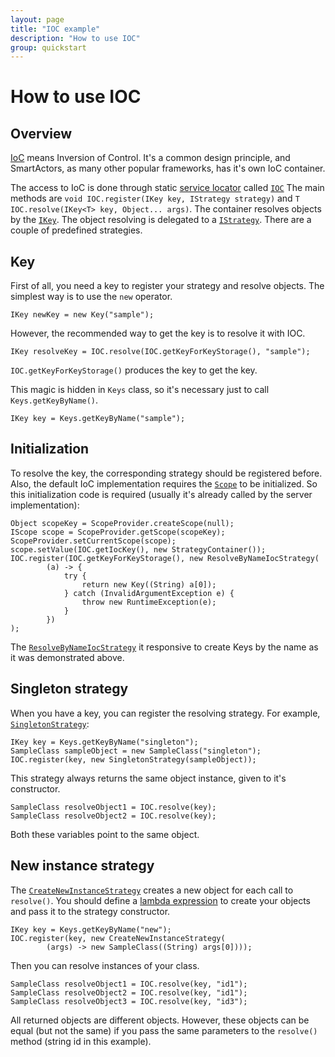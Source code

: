 ```yaml
---
layout: page
title: "IOC example"
description: "How to use IOC"
group: quickstart
---
```


# How to use IOC

## Overview

[IoC](https://en.wikipedia.org/wiki/Inversion_of_control) means Inversion of Control.
It's a common design principle, and SmartActors, as many other popular frameworks, has it's own IoC container.

The access to IoC is done through static [service locator](https://en.wikipedia.org/wiki/Service_locator_pattern) called [`IOC`](../apidocs/info/smart_tools/smartactors/core/ioc/IOC.html)
The main methods are `void IOC.register(IKey key, IStrategy strategy)` and `T IOC.resolve(IKey<T> key, Object... args)`.
The container resolves objects by the [`IKey`](../apidocs/info/smart_tools/smartactors/core/ikey/IKey.html).
The object resolving is delegated to a [`IStrategy`](../apidocs/info/smart_tools/smartactors/core/istrategy/IStrategy.html).
There are a couple of predefined strategies.

## Key

First of all, you need a key to register your strategy and resolve objects.
The simplest way is to use the `new` operator.

    IKey newKey = new Key("sample");

However, the recommended way to get the key is to resolve it with IOC.

    IKey resolveKey = IOC.resolve(IOC.getKeyForKeyStorage(), "sample");

`IOC.getKeyForKeyStorage()` produces the key to get the key.

This magic is hidden in `Keys` class, so it's necessary just to call `Keys.getKeyByName()`.

    IKey key = Keys.getKeyByName("sample");

## Initialization

To resolve the key, the corresponding strategy should be registered before.
Also, the default IoC implementation requires the [`Scope`](../apidocs/info/smart_tools/smartactors/core/iscope/IScope.html) to be initialized.
So this initialization code is required (usually it's already called by the server implementation):

    Object scopeKey = ScopeProvider.createScope(null);
    IScope scope = ScopeProvider.getScope(scopeKey);
    ScopeProvider.setCurrentScope(scope);
    scope.setValue(IOC.getIocKey(), new StrategyContainer());
    IOC.register(IOC.getKeyForKeyStorage(), new ResolveByNameIocStrategy(
            (a) -> {
                try {
                    return new Key((String) a[0]);
                } catch (InvalidArgumentException e) {
                    throw new RuntimeException(e);
                }
            })
    );

The [`ResolveByNameIocStrategy`](../apidocs/info/smart_tools/smartactors/core/resolve_by_name_ioc_with_lambda_strategy/ResolveByNameIocStrategy.html) it responsive to create Keys by the name as it was demonstrated above.

## Singleton strategy

When you have a key, you can register the resolving strategy.
For example, [`SingletonStrategy`](../apidocs/info/smart_tools/smartactors/core/singleton_strategy/SingletonStrategy.html):

    IKey key = Keys.getKeyByName("singleton");
    SampleClass sampleObject = new SampleClass("singleton");
    IOC.register(key, new SingletonStrategy(sampleObject));

This strategy always returns the same object instance, given to it's constructor.

    SampleClass resolveObject1 = IOC.resolve(key);
    SampleClass resolveObject2 = IOC.resolve(key);

Both these variables point to the same object.

## New instance strategy

The [`CreateNewInstanceStrategy`](../apidocs/info/smart_tools/smartactors/core/create_new_instance_strategy/CreateNewInstanceStrategy.html) creates a new object for each call to `resolve()`.
You should define a [lambda expression](https://docs.oracle.com/javase/tutorial/java/javaOO/lambdaexpressions.html) to create your objects and pass it to the strategy constructor.

    IKey key = Keys.getKeyByName("new");
    IOC.register(key, new CreateNewInstanceStrategy(
            (args) -> new SampleClass((String) args[0])));

Then you can resolve instances of your class.

    SampleClass resolveObject1 = IOC.resolve(key, "id1");
    SampleClass resolveObject2 = IOC.resolve(key, "id1");
    SampleClass resolveObject3 = IOC.resolve(key, "id3");

All returned objects are different objects.
However, these objects can be equal (but not the same) if you pass the same parameters to the `resolve()` method (string id in this example).
